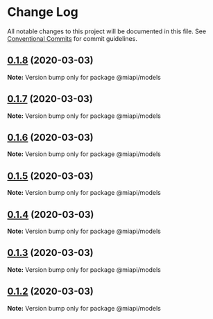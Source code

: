 # Change Log

All notable changes to this project will be documented in this file.
See [Conventional Commits](https://conventionalcommits.org) for commit guidelines.

## [0.1.8](https://github.com/kamontat/miapi/compare/@miapi/models@0.1.7...@miapi/models@0.1.8) (2020-03-03)

**Note:** Version bump only for package @miapi/models





## [0.1.7](https://github.com/kamontat/miapi/packages/models/compare/@miapi/models@0.1.6...@miapi/models@0.1.7) (2020-03-03)

**Note:** Version bump only for package @miapi/models





## [0.1.6](https://github.com/kamontat/miapi/compare/@miapi/models@0.1.5...@miapi/models@0.1.6) (2020-03-03)

**Note:** Version bump only for package @miapi/models





## [0.1.5](https://github.com/kamontat/miapi/compare/@miapi/models@0.1.4...@miapi/models@0.1.5) (2020-03-03)

**Note:** Version bump only for package @miapi/models





## [0.1.4](https://github.com/kamontat/miapi/compare/@miapi/models@0.1.3...@miapi/models@0.1.4) (2020-03-03)

**Note:** Version bump only for package @miapi/models





## [0.1.3](https://github.com/kamontat/miapi/compare/@miapi/models@0.1.2...@miapi/models@0.1.3) (2020-03-03)

**Note:** Version bump only for package @miapi/models





## [0.1.2](https://github.com/kamontat/miapi/compare/@miapi/models@0.1.1...@miapi/models@0.1.2) (2020-03-03)

**Note:** Version bump only for package @miapi/models
